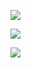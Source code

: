 ![](https://komarev.com/ghpvc/?username=KaustubhKishore)

![](https://raw.githubusercontent.com/KaustubhKishore/KaustubhKishore/output/github-contributions-grid.svg)

![](https://hit.yhype.me/github/profile?user_id=31787485)
